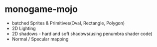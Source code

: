 # monogame-mojo

* batched Sprites & Primitives(Oval, Rectangle, Polygon)
* 2D Lighting
* 2D shadows - hard and soft shadows(using penumbra shader code)
* Normal / Specular mapping
